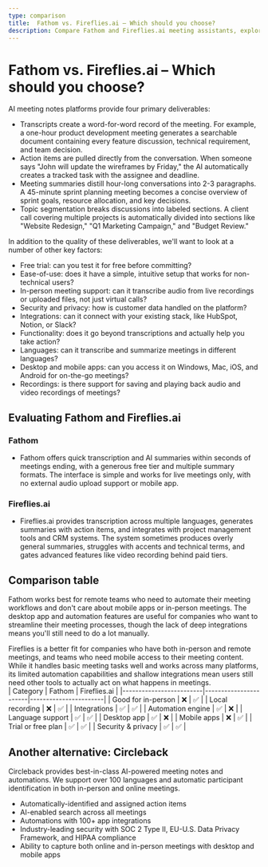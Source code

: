 ```yaml
---
type: comparison
title:  Fathom vs. Fireflies.ai – Which should you choose?
description: Compare Fathom and Fireflies.ai meeting assistants, explore their key features, pricing, and discover Circleback as an alternative solution for your meeting needs.
---
```


# Fathom vs. Fireflies.ai – Which should you choose?  
AI meeting notes platforms provide four primary deliverables:  
  
* Transcripts create a word-for-word record of the meeting. For example, a one-hour product development meeting generates a searchable document containing every feature discussion, technical requirement, and team decision.  
* Action items are pulled directly from the conversation. When someone says "John will update the wireframes by Friday," the AI automatically creates a tracked task with the assignee and deadline.  
* Meeting summaries distill hour-long conversations into 2-3 paragraphs. A 45-minute sprint planning meeting becomes a concise overview of sprint goals, resource allocation, and key decisions.  
* Topic segmentation breaks discussions into labeled sections. A client call covering multiple projects is automatically divided into sections like "Website Redesign," "Q1 Marketing Campaign," and "Budget Review."  
  
In addition to the quality of these deliverables, we'll want to look at a number of other key factors:  
  
* Free trial: can you test it for free before committing?  
* Ease-of-use: does it have a simple, intuitive setup that works for non-technical users?  
* In-person meeting support: can it transcribe audio from live recordings or uploaded files, not just virtual calls?  
* Security and privacy: how is customer data handled on the platform?  
* Integrations: can it connect with your existing stack, like HubSpot, Notion, or Slack?  
* Functionality: does it go beyond transcriptions and actually help you take action?  
* Languages: can it transcribe and summarize meetings in different languages?  
* Desktop and mobile apps: can you access it on Windows, Mac, iOS, and Android for on-the-go meetings?  
* Recordings: is there support for saving and playing back audio and video recordings of meetings?    
## Evaluating Fathom and Fireflies.ai  
### Fathom
* Fathom offers quick transcription and AI summaries within seconds of meetings ending, with a generous free tier and multiple summary formats. The interface is simple and works for live meetings only, with no external audio upload support or mobile app.

### Fireflies.ai
* Fireflies.ai provides transcription across multiple languages, generates summaries with action items, and integrates with project management tools and CRM systems. The system sometimes produces overly general summaries, struggles with accents and technical terms, and gates advanced features like video recording behind paid tiers.  
## Comparison table    
Fathom works best for remote teams who need to automate their meeting workflows and don't care about mobile apps or in-person meetings. The desktop app and automation features are useful for companies who want to streamline their meeting processes, though the lack of deep integrations means you'll still need to do a lot manually.

Fireflies is a better fit for companies who have both in-person and remote meetings, and teams who need mobile access to their meeting content. While it handles basic meeting tasks well and works across many platforms, its limited automation capabilities and shallow integrations mean users still need other tools to actually act on what happens in meetings.  
| Category                | Fathom                | Fireflies.ai          |
|-------------------------|-----------------------|-----------------------|
| Good for in-person      | ❌                    | ✅                    |
| Local recording         | ❌                    | ✅                    |
| Integrations            | ✅                    | ✅                    |
| Automation engine       | ✅                    | ❌                    |
| Language support        | ✅                    | ✅                    |
| Desktop app             | ✅                    | ❌                    |
| Mobile apps             | ❌                    | ✅                    |
| Trial or free plan      | ✅                    | ✅                    |
| Security & privacy      | ✅                    | ✅                    |  
## Another alternative: Circleback  
Circleback provides best-in-class AI-powered meeting notes and automations. We support over 100 languages and automatic participant identification in both in-person and online meetings.  
  
* Automatically-identified and assigned action items  
* AI-enabled search across all meetings  
* Automations with 100+ app integrations  
* Industry-leading security with SOC 2 Type II, EU-U.S. Data Privacy Framework, and HIPAA compliance  
* Ability to capture both online and in-person meetings with desktop and mobile apps  
